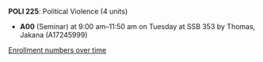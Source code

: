 **POLI 225**: Political Violence (4 units)

- **A00** (Seminar) at 9:00 am–11:50 am on Tuesday at SSB 353 by Thomas, Jakana (A17245999)

[Enrollment numbers over time](./POLI225.tsv)
